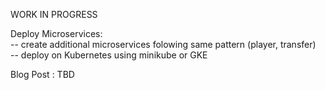 WORK IN PROGRESS

Deploy Microservices:  
    -- create additional microservices folowing same pattern (player, transfer)  
    -- deploy on Kubernetes using minikube or GKE  

Blog Post : TBD 